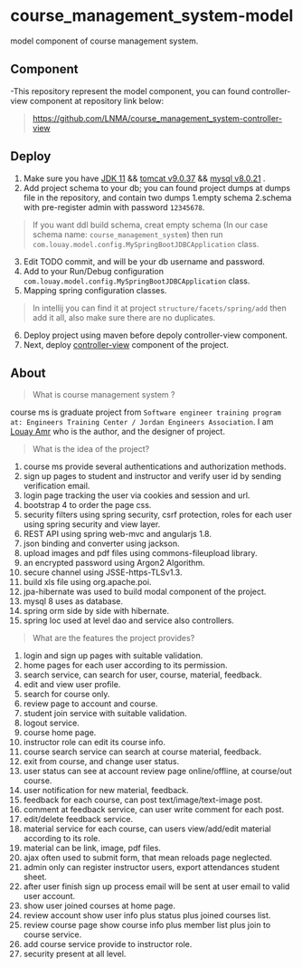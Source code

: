 # course_management_system-model
model component of course management system.

## Component
-This repository represent the model component, you can found controller-view component at repository link below:
>https://github.com/LNMA/course_management_system-controller-view

## Deploy

1. Make sure you have [JDK 11](https://www.oracle.com/java/technologies/javase-downloads.html) && [tomcat v9.0.37](https://archive.apache.org/dist/tomcat/tomcat-9/) && [mysql v8.0.21](https://downloads.mysql.com/archives/installer/) .
2. Add project schema to your db; you can found project dumps at dumps file in the repository, and contain two dumps 1.empty schema 2.schema with pre-register admin with password `12345678`.
>If you want ddl build schema, creat empty schema (In our case schema name: `course_management_system`) then run `com.louay.model.config.MySpringBootJDBCApplication` class.  
3. Edit TODO commit, and will be your db username and password.
4. Add to your Run/Debug configuration `com.louay.model.config.MySpringBootJDBCApplication` class.
5. Mapping spring configuration classes.
>In intellij you can find it at project `structure/facets/spring/add` then add it all, also make sure there are no duplicates.
6. Deploy project using maven before depoly controller-view component. 
7. Next, deploy [controller-view](https://github.com/LNMA/course_management_system-controller-view) component of the project. 

## About
>What is course management system ?

course ms is graduate project from `Software engineer training program at: Engineers Training Center / Jordan Engineers Association`.
I am [Louay Amr](https://www.linkedin.com/in/louay-amr-0b064b141) who is the author, and the designer of project.

>What is the idea of the project?
1. course ms provide several authentications and authorization methods. 
2. sign up pages to student and instructor and verify user id by sending verification email.
3. login page tracking the user via cookies and session and url.
4. bootstrap 4 to order the page css.
5. security filters using spring security, csrf protection, roles for each user using spring security and view layer.
6. REST API using spring web-mvc and angularjs 1.8. 
7. json binding and converter using jackson.
8. upload images and pdf files using commons-fileupload library.
9. an encrypted password using Argon2 Algorithm.
10. secure channel using JSSE-https-TLSv1.3.
11. build xls file using org.apache.poi.
12. jpa-hibernate was used to build modal component of the project.
13. mysql 8 uses as database.
14. spring orm side by side with hibernate.
15. spring Ioc used at level dao and service also controllers. 

>What are the features the project provides?

1. login and sign up pages with suitable validation.
2. home pages for each user according to its permission.
3. search service, can search for user, course, material, feedback.
4. edit and view user profile.
5. search for course only.
6. review page to account and course.
7. student join service with suitable validation.
8. logout service.
9. course home page.
10. instructor role can edit its course info.
11. course search service can search at course material, feedback.
12. exit from course, and change user status.
13. user status can see at account review page online/offline, at course/out course.
14. user notification for new material, feedback.
15. feedback for each course, can post text/image/text-image post.
16. comment at feedback service, can user write comment for each post.
17. edit/delete feedback service.
18. material service for each course, can users view/add/edit material according to its role.
19. material can be link, image, pdf files.
20. ajax often used to submit form, that mean reloads page neglected. 
21. admin only can register instructor users, export attendances student sheet.
23. after user finish sign up process email will be sent at user email to valid user account.
24. show user joined courses at home page.
25. review account show user info plus status plus joined courses list.
26. review course page show course info plus member list plus join to course service.
27. add course service provide to instructor role.
28. security present at all level.

